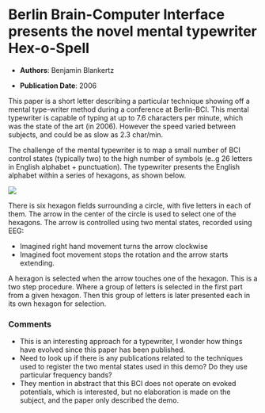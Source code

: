 # Berlin Brain-Computer Interface presents the novel mental typewriter Hex-o-Spell 

* **Authors**: Benjamin Blankertz

* **Publication Date**: 2006

  

This paper is a short letter describing a particular technique showing off a mental type-writer method during a conference at Berlin-BCI. This mental typewriter is capable of typing at up to 7.6 characters per minute, which was the state of the art (in 2006). However the speed varied between subjects, and could be as slow as 2.3 char/min.

The challenge of the mental typewriter is to map a small number of BCI control states (typically two) to the high number of symbols (e..g 26 letters in English alphabet + punctuation). The typewriter presents the English alphabet within a series of hexagons, as shown below.

![](C:\Users\dibg280\Dropbox\Research\Projects\NIML\Documents\hci-papers-summaries\2006\Figures\hex-o-spell.png)

There is six hexagon fields surrounding a circle, with five letters in each of them. The arrow in the center of the circle is used to select one of the hexagons. The arrow is controlled using two mental states, recorded using EEG: 

* Imagined right hand movement turns the arrow clockwise
* Imagined foot movement stops the rotation and the arrow starts extending.

A hexagon is selected when the arrow touches one of the hexagon. This is a two step procedure. Where a group of letters is selected in the first part from a given hexagon. Then this group of letters is later presented each in its own hexagon for selection. 

### Comments

* This is an interesting approach for a typewriter, I wonder how things have evolved since this paper has been published. 
* Need to look up if there is any publications related to the techniques used to register the two mental states used in this demo? Do they use particular frequency bands? 
* They mention in abstract that this BCI does not operate on evoked potentials, which is interested, but no elaboration is made on the subject, and the paper only described the demo.